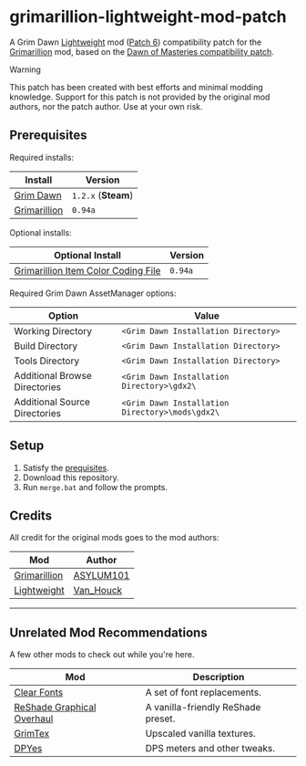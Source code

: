 # grimarillion-lightweight-mod-patch

A Grim Dawn [Lightweight](https://forums.crateentertainment.com/t/lightweight-mod-for-speeding-up-the-leveling-process/108690) mod ([Patch 6](https://forums.crateentertainment.com/t/lightweight-mod-for-speeding-up-the-leveling-process/108690/674)) compatibility patch for the [Grimarillion](https://forums.crateentertainment.com/t/rel-grimarillion-v92/46587) mod, based on the [Dawn of Masteries compatibility patch](https://forums.crateentertainment.com/t/lightweight-mod-for-speeding-up-the-leveling-process/108690/148).

> [!WARNING]
> This patch has been created with best efforts and minimal modding knowledge. Support for this patch is not provided by the original mod authors, nor the patch author. Use at your own risk.

## Prerequisites

Required installs:

| Install                                                                            | Version             |
| ---------------------------------------------------------------------------------- | ------------------- |
| [Grim Dawn](https://store.steampowered.com/app/219990/Grim_Dawn/)                  | `1.2.x` (**Steam**) |
| [Grimarillion](https://forums.crateentertainment.com/t/rel-grimarillion-v92/46587) | `0.94a`             |

Optional installs:

| Optional Install                                                                                                | Version |
| --------------------------------------------------------------------------------------------------------------- | ------- |
| [Grimarillion Item Color Coding File](https://forums.crateentertainment.com/t/rel-grimarillion-v94a/46587/1433) | `0.94a` |

Required Grim Dawn AssetManager options:

| Option                        | Value                                           |
| ----------------------------- | ----------------------------------------------- |
| Working Directory             | `<Grim Dawn Installation Directory>`            |
| Build Directory               | `<Grim Dawn Installation Directory>`            |
| Tools Directory               | `<Grim Dawn Installation Directory>`            |
| Additional Browse Directories | `<Grim Dawn Installation Directory>\gdx2\`      |
| Additional Source Directories | `<Grim Dawn Installation Directory>\mods\gdx2\` |

## Setup

1. Satisfy the [prequisites](#prerequisites).
2. Download this repository.
3. Run `merge.bat` and follow the prompts.

## Credits

All credit for the original mods goes to the mod authors:

| Mod                                                                                                                | Author                                                                 |
| ------------------------------------------------------------------------------------------------------------------ | ---------------------------------------------------------------------- |
| [Grimarillion](https://forums.crateentertainment.com/t/rel-grimarillion-v92/46587)                                 | [ASYLUM101](https://forums.crateentertainment.com/u/asylum101/summary) |
| [Lightweight](https://forums.crateentertainment.com/t/lightweight-mod-for-speeding-up-the-leveling-process/108690) | [Van_Houck](https://forums.crateentertainment.com/u/van_houck/summary) |

---

## Unrelated Mod Recommendations

A few other mods to check out while you're here.

| Mod                                                                                                                                         | Description                        |
| ------------------------------------------------------------------------------------------------------------------------------------------- | ---------------------------------- |
| [Clear Fonts](https://forums.crateentertainment.com/t/english-font-gd-clear-fonts-london-gothic-fonts-or-normal-clean-fonts-versions/86445) | A set of font replacements.        |
| [ReShade Graphical Overhaul](https://www.nexusmods.com/grimdawn/mods/100)                                                                   | A vanilla-friendly ReShade preset. |
| [GrimTex](https://www.nexusmods.com/grimdawn/mods/141)                                                                                      | Upscaled vanilla textures.         |
| [DPYes](https://forums.crateentertainment.com/t/tool-dpyes-player-pet-dps-meter-misc-util/133378)                                           | DPS meters and other tweaks.       |